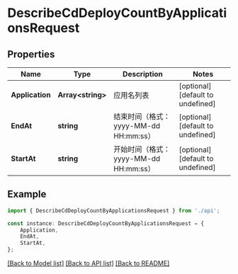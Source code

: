 # DescribeCdDeployCountByApplicationsRequest


## Properties

Name | Type | Description | Notes
------------ | ------------- | ------------- | -------------
**Application** | **Array&lt;string&gt;** | 应用名列表 | [optional] [default to undefined]
**EndAt** | **string** | 结束时间（格式：yyyy-MM-dd HH:mm:ss） | [optional] [default to undefined]
**StartAt** | **string** | 开始时间（格式：yyyy-MM-dd HH:mm:ss） | [optional] [default to undefined]

## Example

```typescript
import { DescribeCdDeployCountByApplicationsRequest } from './api';

const instance: DescribeCdDeployCountByApplicationsRequest = {
    Application,
    EndAt,
    StartAt,
};
```

[[Back to Model list]](../README.md#documentation-for-models) [[Back to API list]](../README.md#documentation-for-api-endpoints) [[Back to README]](../README.md)
